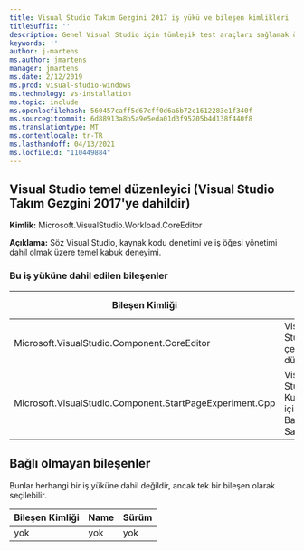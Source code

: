 ```yaml
---
title: Visual Studio Takım Gezgini 2017 iş yükü ve bileşen kimlikleri
titleSuffix: ''
description: Genel Visual Studio için tümleşik test araçları sağlamak üzere iş yükü ve bileşen kimliklerini kullanma
keywords: ''
author: j-martens
ms.author: jmartens
manager: jmartens
ms.date: 2/12/2019
ms.prod: visual-studio-windows
ms.technology: vs-installation
ms.topic: include
ms.openlocfilehash: 560457caff5d67cff0d6a6b72c1612283e1f340f
ms.sourcegitcommit: 6d88913a8b5a9e5eda01d3f95205b4d138f440f8
ms.translationtype: MT
ms.contentlocale: tr-TR
ms.lasthandoff: 04/13/2021
ms.locfileid: "110449884"
---
```

## <a name="visual-studio-core-editor-included-with-visual-studio-team-explorer-2017"></a>Visual Studio temel düzenleyici (Visual Studio Takım Gezgini 2017'ye dahildir)

**Kimlik:** Microsoft.VisualStudio.Workload.CoreEditor

**Açıklama:** Söz Visual Studio, kaynak kodu denetimi ve iş öğesi yönetimi dahil olmak üzere temel kabuk deneyimi.

### <a name="components-included-by-this-workload"></a>Bu iş yüküne dahil edilen bileşenler

Bileşen Kimliği | Name | Sürüm | Bağımlılık türü
--- | --- | --- | ---
Microsoft.VisualStudio.Component.CoreEditor | Visual Studio çekirdek düzenleyicisi | 15.8.27729.1 | Gerekli
Microsoft.VisualStudio.Component.StartPageExperiment.Cpp | Visual Studio C++ Kullanıcıları için Başlangıç Sayfası | 15.0.27128.1 | İsteğe Bağlı

## <a name="unaffiliated-components"></a>Bağlı olmayan bileşenler

Bunlar herhangi bir iş yüküne dahil değildir, ancak tek bir bileşen olarak seçilebilir.

Bileşen Kimliği | Name | Sürüm
--- | --- | ---
yok | yok | yok
